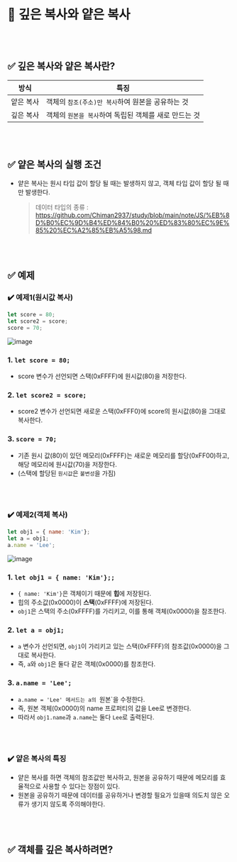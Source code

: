 # 📝 깊은 복사와 얕은 복사

<br></br>
## ✅ 깊은 복사와 얕은 복사란?

|방식|특징|
|---|---|
|얕은 복사|객체의 `참조(주소)만 복사`하여 원본을 공유하는 것|
|깊은 복사|객체의 `원본을 복사`하여 독립된 객체를 새로 만드는 것|

<br></br>

## ✅ 얕은 복사의 실행 조건
- 얕은 복사는 원시 타입 값이 할당 될 때는 발생하지 않고, 객체 타입 값이 할당 될 때만 발생한다.

  > 데이터 타입의 종류 : https://github.com/Chiman2937/study/blob/main/note/JS/%EB%8D%B0%EC%9D%B4%ED%84%B0%20%ED%83%80%EC%9E%85%20%EC%A2%85%EB%A5%98.md

<br></br>
## ✅ 예제
### ✔️ 예제1(원시값 복사)
```javascript
let score = 80;
let score2 = score;
score = 70;
```
![image](https://github.com/user-attachments/assets/2c03ed93-b888-411c-9d45-66454f976f1a)


### 1. `let score = 80;`
- score 변수가 선언되면 스택(0xFFFF)에 원시값(80)을 저장한다.
### 2. `let score2 = score;`
- score2 변수가 선언되면 새로운 스택(0xFFF0)에 score의 원시값(80)을 그대로 복사한다.
### 3. `score = 70;`
- 기존 원시 값(80)이 있던 메모리(0xFFFF)는 새로운 메모리를 할당(0xFF00)하고, 해당 메모리에 원시값(70)을 저장한다.
- (스택에 할당된 `원시값`은 `불변성`을 가짐)

<br></br>
### ✔️ 예제2(객체 복사)
```javascript
let obj1 = { name: 'Kim'};
let a = obj1;
a.name = 'Lee';
```
![image](https://github.com/user-attachments/assets/3cc8d688-7a6d-49b5-a4e8-75117a6523ef)

### 1. `let obj1 = { name: 'Kim'};;`
- `{ name: 'Kim'}`은 객체이기 때문에 **힙**에 저장된다.
- 힙의 주소값(0x0000)이 **스택**(0xFFFF)에 저장된다.
- `obj1`은 스택의 주소(0xFFFF)를 가리키고, 이를 통해 객체(0x0000)을 참조한다.
### 2. `let a = obj1;`
- `a` 변수가 선언되면, `obj1`이 가리키고 있는 스택(0xFFFF)의 참조값(0x0000)을 그대로 복사한다.
- 즉, `a`와 `obj1`은 둘다 같은 객체(0x0000)를 참조한다.
### 3. `a.name = 'Lee';`
- `a.name = 'Lee' 메서드는 a의 `원본`을 수정한다.
- 즉, 원본 객체(0x0000)의 name 프로퍼티의 값을 Lee로 변경한다.
- 따라서 `obj1.name`과 `a.name`는 둘다 `Lee`로 출력된다.

<br></br>


### ✔️ 얕은 복사의 특징
- 얕은 복사를 하면 객체의 참조값만 복사하고, 원본을 공유하기 때문에 메모리를 효율적으로 사용할 수 있다는 장점이 있다.
- 원본을 공유하기 때문에 데이터를 공유하거나 변경할 필요가 있을때 의도치 않은 오류가 생기지 않도록 주의해야한다.

<br></br>
## ✅ 객체를 깊은 복사하려면?
